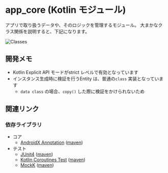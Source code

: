 # app_core (Kotlin モジュール)
アプリで取り扱うデータや、そのロジックを管理するモジュール。
大まかなクラス関係を説明すると、下記になります。

![Classes](https://www.plantuml.com/plantuml/svg/dLLTJnD157sVNp7f4mRTyEBB1YbAZ3O1n9B6vs5xssxOpk3CR0WX9C16yEC1V50ZWf46JT18OgA619GVCzqs_0k7_MYtIxSOzg7fthdtpBbdpjmT5v9mwTOTX2oRMmxWNAc0frZPTI27YS2bGdVb2SpTdUbP3ICwmo52u5aWtAgL14mG0NWPOVtSgjgoviuLOO49MpA-PE87jdoOZ4mmAZcnP90_B0AGpgeDOcWUbXOPBvjuLdARLlCtyGAfWeaBLDumSHUe2C9rv7qgRRc4LX1b4h035ObP9SNDnAs3tVRFXlBUAE-xyauHWg0iWHRYH6qCLnYVds0kbS6sOSmMmeLqq26qwWRq8hPXc99w9nH6s285Nh0OBN77nANYP3uHdxwKVd5GwRqMYRHga0o7yMMTB6rhHUl41JpYqwxZ31c6eTNIl_bO6svNQu4uwQPDizDk03ZIFFdSF7wfDIhZYyehoxlANAy-gKs0K2eMiF-duPzk_Jz8Hx7hSKYAEm1XZad9wlqWjCkKzrLvUshzM7dFzV-Mzyp_zAEFrnwxa3PSolHXiEFxuDKmSEjTmp_QyLSFz4ja7ru67bVXEpXN1c7bedBWCp62Nhez4bcBSTcnguvJRPS17acIlTIYMZiAhrPhRxzvyhjFhybR6ZTR8sAASKti7cCE41hTBmbrOU99MyZHjBXZCS5--lTiaKsn_MkxzN4N8PjAu1LYGUPeYdc6msdewOK2Pdz9hfn8NSAPkyKp4gkrR-Tl6shjlLf_fRnDFQZK-fdcd-f8Mw3zzn3fHmzlewnlZp6MCV7YO-bT7JM2SpO6KV8tlxItDoBDClDYfB7esw0BprTtccVxgHqDTq7dP9dAFtZHslg0-Y_73GxWghpNoZjKtdweMBhT627JCJszPcInMBEqDH4QroD2VrF_0G00 "Classes")



## 開発メモ
* Kotlin Explicit API モードがstrict レベルで有効となっています
* インスタンス生成時に検証を行うEntity は、普通の`class` 実装となっています
    * `data class` の場合、`copy()` した際に検証をかけられないため



## 関連リンク
### 依存ライブラリ
* コア
    * [AndroidX Annotation](https://developer.android.com/jetpack/androidx/releases/annotation) ([maven](https://mvnrepository.com/artifact/androidx.annotation/annotation))
* テスト
    * [JUnit4](https://github.com/junit-team/junit4) ([maven](https://mvnrepository.com/artifact/junit/junit))
    * [Kotlin Coroutines Test](https://github.com/Kotlin/kotlinx.coroutines/blob/master/kotlinx-coroutines-test/README.md) ([maven](https://mvnrepository.com/artifact/org.jetbrains.kotlinx/kotlinx-coroutines-test))
    * [MockK](https://github.com/mockk/mockk) ([maven](https://mvnrepository.com/artifact/io.mockk/mockk))
